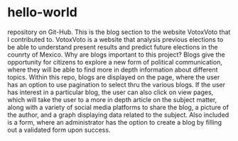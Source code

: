 # hello-world
repository on Git-Hub.
This is the blog section to the website VotoxVoto that I contributed to. VotoxVoto is a website that analysis previous elections to be able to understand present results and predict future elections in the counrty of Mexico. 
Why are blogs important to this project?
Blogs give the opportunity for citizens to explore a new form of political communication, where they will be able to find more in depth information about different topics. Within this repo, blogs are displayed on the page, where the user has an option to use pagination to select thru the various blogs. If the user has interest in a particular blog, the user can also click on view pages, which will take the user to a more in depth article on the subject matter, along with a variety of social media platforms to share the blog, a picture of the author, and a graph displaying data related to the subject. Also included is a form, where an administrator has the option to create a blog by filling out a validated form upon success.
